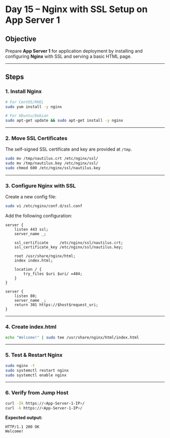 # Day 15 – Nginx with SSL Setup on App Server 1

## Objective
Prepare **App Server 1** for application deployment by installing and configuring **Nginx** with SSL and serving a basic HTML page.

---

## Steps

### 1. Install Nginx

```bash
# For CentOS/RHEL
sudo yum install -y nginx

# For Ubuntu/Debian
sudo apt-get update && sudo apt-get install -y nginx
```

---

### 2. Move SSL Certificates

The self-signed SSL certificate and key are provided at `/tmp`.

```bash
sudo mv /tmp/nautilus.crt /etc/nginx/ssl/
sudo mv /tmp/nautilus.key /etc/nginx/ssl/
sudo chmod 600 /etc/nginx/ssl/nautilus.key
```

---

### 3. Configure Nginx with SSL

Create a new config file:

```bash
sudo vi /etc/nginx/conf.d/ssl.conf
```

Add the following configuration:

```nginx
server {
    listen 443 ssl;
    server_name _;

    ssl_certificate     /etc/nginx/ssl/nautilus.crt;
    ssl_certificate_key /etc/nginx/ssl/nautilus.key;

    root /usr/share/nginx/html;
    index index.html;

    location / {
        try_files $uri $uri/ =404;
    }
}

server {
    listen 80;
    server_name _;
    return 301 https://$host$request_uri;
}
```

---

### 4. Create index.html

```bash
echo "Welcome!" | sudo tee /usr/share/nginx/html/index.html
```

---

### 5. Test & Restart Nginx

```bash
sudo nginx -t
sudo systemctl restart nginx
sudo systemctl enable nginx
```

---

### 6. Verify from Jump Host

```bash
curl -Ik https://<App-Server-1-IP>/
curl -k https://<App-Server-1-IP>/
```

**Expected output:**
```
HTTP/1.1 200 OK
Welcome!
```